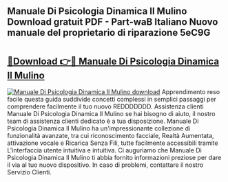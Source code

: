## Manuale Di Psicologia Dinamica Il Mulino Download gratuit PDF - Part-waB Italiano Nuovo manuale del proprietario di riparazione 5eC9G

# <h2><a href="http://dfgeg10.blite.top/?on=Manuale+Di+Psicologia+Dinamica+Il+Mulino">🔗Download 👉🔴 Manuale Di Psicologia Dinamica Il Mulino</a></h2>

[![Manuale Di Psicologia Dinamica Il Mulino download](https://i.imgur.com/lujVjoI.png)](http://dfgeg10.blite.top/?on=Manuale+Di+Psicologia+Dinamica+Il+Mulino)
Apprendimento reso facile questa guida suddivide concetti complessi in semplici passaggi per comprendere facilmente il tuo nuovo REDDDDDDD. Assistenza clienti Manuale Di Psicologia Dinamica Il Mulino se hai bisogno di aiuto, il nostro team di assistenza clienti dedicato è a tua disposizione. Manuale Di Psicologia Dinamica Il Mulino ha un'impressionante collezione di funzionalità avanzate, tra cui riconoscimento facciale, Realtà Aumentata, attivazione vocale e Ricarica Senza Fili, tutte facilmente accessibili tramite L'interfaccia utente intuitiva e intuitiva. Ci auguriamo che Manuale Di Psicologia Dinamica Il Mulino ti abbia fornito informazioni preziose per dare il via al tuo nuovo dispositivo. In caso di problemi, contattare il nostro Servizio Clienti.
